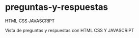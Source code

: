 # preguntas-y-respuestas

HTML CSS JAVASCRIPT 

Vista de preguntas y respuestas con HTML CSS Y JAVASCRIPT 
